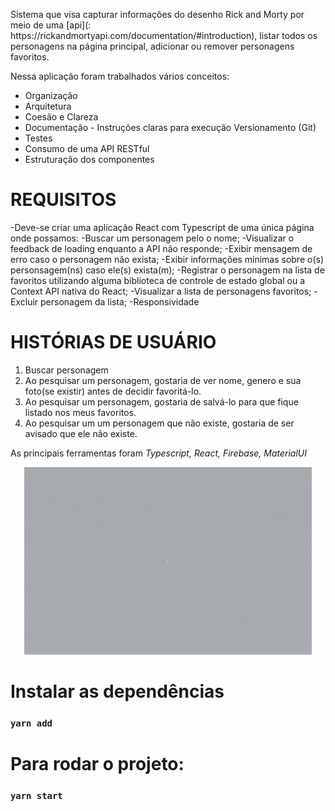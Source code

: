 <p>
Sistema que visa capturar informações do desenho Rick and Morty por meio de uma [api](: https://rickandmortyapi.com/documentation/#introduction), listar todos os personagens na página principal, adicionar ou remover personagens favoritos. 
</br>
 
</p>

<p> Nessa aplicação foram trabalhados vários conceitos: </p>
<ul>
    <li> Organização </li>
    <li> Arquitetura </li>
    <li> Coesão e Clareza </li>
    <li> Documentação - Instruções claras para execução Versionamento (Git) </li>
    <li> Testes </li>
    <li> Consumo de uma API RESTful </li>
    <li> Estruturação dos componentes </li>  
</ul>

# REQUISITOS
-Deve-se criar uma aplicação React com Typescript de uma única página onde possamos:
-Buscar um personagem pelo o nome;
-Visualizar o feedback de loading enquanto a API não responde;
-Exibir mensagem de erro caso o personagem não exista;
-Exibir informações mínimas sobre o(s) personsagem(ns) caso ele(s) exista(m);
-Registrar o personagem na lista de favoritos utilizando alguma biblioteca de controle de estado global ou a Context API nativa do React;
-Visualizar a lista de personagens favoritos;
-Excluir personagem da lista;
-Responsividade

# HISTÓRIAS DE USUÁRIO
1. Buscar personagem
2. Ao pesquisar um personagem, gostaria de ver nome, genero e sua foto(se existir) antes de decidir favoritá-lo.
3. Ao pesquisar um personagem, gostaria de salvá-lo para que fique listado nos meus favoritos.
4. Ao pesquisar um um personagem que não existe, gostaria de ser avisado que ele não existe.

As principais ferramentas foram *Typescript, React, Firebase, MaterialUI* 

<p align="center">
  <img width="460" height="300" src="src/assets/gif.gif">
</p>


# Instalar as dependências

### `yarn add`

# Para rodar o projeto: 

### `yarn start`


